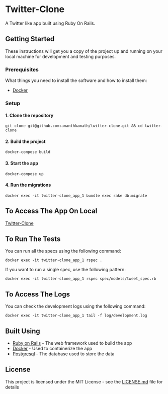 # Twitter-Clone

A Twitter like app built using Ruby On Rails.

## Getting Started

These instructions will get you a copy of the project up and running on your local machine for development and testing purposes.

### Prerequisites

What things you need to install the software and how to install them:

- [Docker](https://docs.docker.com/)

### Setup

#### 1. Clone the repository

```
git clone git@github.com:ananthkamath/twitter-clone.git && cd twitter-clone
```

#### 2. Build the project

```
docker-compose build
```

#### 3. Start the app

```
docker-compose up
```

#### 4. Run the migrations

```
docker exec -it twitter-clone_app_1 bundle exec rake db:migrate
```

## To Access The App On Local
[Twitter-Clone](http://localhost:3000/)

## To Run The Tests

You can run all the specs using the following command:

```
docker exec -it twitter-clone_app_1 rspec .
```

If you want to run a single spec, use the following pattern:

```
docker exec -it twitter-clone_app_1 rspec spec/models/tweet_spec.rb
```

## To Access The Logs

You can check the development logs using the following command:

```
docker exec -it twitter-clone_app_1 tail -f log/development.log
```

## Built Using

- [Ruby on Rails](https://rubyonrails.org/) - The web framework used to build the app
- [Docker](https://www.docker.com/) - Used to containerize the app
- [Postgresql](https://www.postgresql.org/) - The database used to store the data

## License

This project is licensed under the MIT License - see the [LICENSE.md](LICENSE.md) file for details
